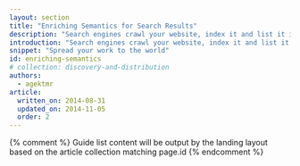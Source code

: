 ```yaml
---
layout: section
title: "Enriching Semantics for Search Results"
description: "Search engines crawl your website, index it and list it if user's query matches your content. Learn how to semantically enrich your content so that users can get better information on search results."
introduction: "Search engines crawl your website, index it and list it if user's query matches your content. Learn how to semantically enrich your content so that users can get better information on search results."
snippet: "Spread your work to the world"
id: enriching-semantics
# collection: discovery-and-distribution
authors:
  - agektmr
article:
  written_on: 2014-08-31
  updated_on: 2014-11-05
  order: 2
---
```


{% comment %}
Guide list content will be output by the landing layout based on the article collection matching page.id
{% endcomment %}

